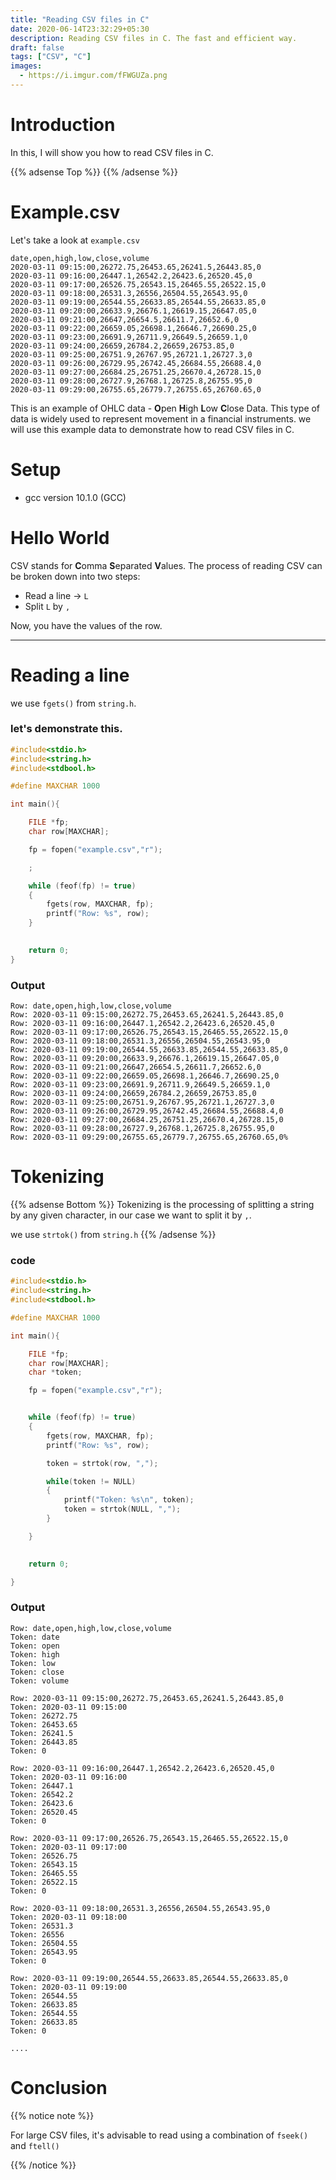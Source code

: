 ```yaml
---
title: "Reading CSV files in C"
date: 2020-06-14T23:32:29+05:30
description: Reading CSV files in C. The fast and efficient way.
draft: false
tags: ["CSV", "C"]
images:
  - https://i.imgur.com/fFWGUZa.png
---
```



# Introduction

In this, I will show you how to read CSV files in C.

{{% adsense Top %}}
{{% /adsense %}}

# Example.csv

Let's take a look at `example.csv`

```csv
date,open,high,low,close,volume
2020-03-11 09:15:00,26272.75,26453.65,26241.5,26443.85,0
2020-03-11 09:16:00,26447.1,26542.2,26423.6,26520.45,0
2020-03-11 09:17:00,26526.75,26543.15,26465.55,26522.15,0
2020-03-11 09:18:00,26531.3,26556,26504.55,26543.95,0
2020-03-11 09:19:00,26544.55,26633.85,26544.55,26633.85,0
2020-03-11 09:20:00,26633.9,26676.1,26619.15,26647.05,0
2020-03-11 09:21:00,26647,26654.5,26611.7,26652.6,0
2020-03-11 09:22:00,26659.05,26698.1,26646.7,26690.25,0
2020-03-11 09:23:00,26691.9,26711.9,26649.5,26659.1,0
2020-03-11 09:24:00,26659,26784.2,26659,26753.85,0
2020-03-11 09:25:00,26751.9,26767.95,26721.1,26727.3,0
2020-03-11 09:26:00,26729.95,26742.45,26684.55,26688.4,0
2020-03-11 09:27:00,26684.25,26751.25,26670.4,26728.15,0
2020-03-11 09:28:00,26727.9,26768.1,26725.8,26755.95,0
2020-03-11 09:29:00,26755.65,26779.7,26755.65,26760.65,0
```

This is an example of OHLC data - **O**pen **H**igh **L**ow **C**lose Data. This type of data is widely used to represent movement in a financial instruments. we will use this example data to demonstrate how to read CSV files in C.

# Setup

* gcc version 10.1.0 (GCC)

# Hello World

CSV stands for **C**omma **S**eparated **V**alues.
The process of reading CSV can be broken down into two steps:

* Read a line -> `L`
* Split `L` by `,`

Now, you have the values of the row.

---

# Reading a line

we use `fgets()` from `string.h`.


### let's demonstrate this.

```c
#include<stdio.h>
#include<string.h>
#include<stdbool.h>

#define MAXCHAR 1000

int main(){

    FILE *fp;
    char row[MAXCHAR];

    fp = fopen("example.csv","r");

    ;

    while (feof(fp) != true)
    {
        fgets(row, MAXCHAR, fp);
        printf("Row: %s", row);
    }
    

    return 0;
}

```


### Output

```output
Row: date,open,high,low,close,volume
Row: 2020-03-11 09:15:00,26272.75,26453.65,26241.5,26443.85,0
Row: 2020-03-11 09:16:00,26447.1,26542.2,26423.6,26520.45,0
Row: 2020-03-11 09:17:00,26526.75,26543.15,26465.55,26522.15,0
Row: 2020-03-11 09:18:00,26531.3,26556,26504.55,26543.95,0
Row: 2020-03-11 09:19:00,26544.55,26633.85,26544.55,26633.85,0
Row: 2020-03-11 09:20:00,26633.9,26676.1,26619.15,26647.05,0
Row: 2020-03-11 09:21:00,26647,26654.5,26611.7,26652.6,0
Row: 2020-03-11 09:22:00,26659.05,26698.1,26646.7,26690.25,0
Row: 2020-03-11 09:23:00,26691.9,26711.9,26649.5,26659.1,0
Row: 2020-03-11 09:24:00,26659,26784.2,26659,26753.85,0
Row: 2020-03-11 09:25:00,26751.9,26767.95,26721.1,26727.3,0
Row: 2020-03-11 09:26:00,26729.95,26742.45,26684.55,26688.4,0
Row: 2020-03-11 09:27:00,26684.25,26751.25,26670.4,26728.15,0
Row: 2020-03-11 09:28:00,26727.9,26768.1,26725.8,26755.95,0
Row: 2020-03-11 09:29:00,26755.65,26779.7,26755.65,26760.65,0%   
```

# Tokenizing

{{% adsense Bottom %}}
Tokenizing is the processing of splitting a string by any given character, in our case we want to split it by `,`.

we use `strtok()` from `string.h`
{{% /adsense %}}

### code

```c
#include<stdio.h>
#include<string.h>
#include<stdbool.h>

#define MAXCHAR 1000

int main(){

    FILE *fp;
    char row[MAXCHAR];
    char *token;

    fp = fopen("example.csv","r");


    while (feof(fp) != true)
    {
        fgets(row, MAXCHAR, fp);
        printf("Row: %s", row);

        token = strtok(row, ",");

        while(token != NULL)
        {
            printf("Token: %s\n", token);
            token = strtok(NULL, ",");
        }

    }
    

    return 0;

}
```

### Output

```output
Row: date,open,high,low,close,volume
Token: date
Token: open
Token: high
Token: low
Token: close
Token: volume

Row: 2020-03-11 09:15:00,26272.75,26453.65,26241.5,26443.85,0
Token: 2020-03-11 09:15:00
Token: 26272.75
Token: 26453.65
Token: 26241.5
Token: 26443.85
Token: 0

Row: 2020-03-11 09:16:00,26447.1,26542.2,26423.6,26520.45,0
Token: 2020-03-11 09:16:00
Token: 26447.1
Token: 26542.2
Token: 26423.6
Token: 26520.45
Token: 0

Row: 2020-03-11 09:17:00,26526.75,26543.15,26465.55,26522.15,0
Token: 2020-03-11 09:17:00
Token: 26526.75
Token: 26543.15
Token: 26465.55
Token: 26522.15
Token: 0

Row: 2020-03-11 09:18:00,26531.3,26556,26504.55,26543.95,0
Token: 2020-03-11 09:18:00
Token: 26531.3
Token: 26556
Token: 26504.55
Token: 26543.95
Token: 0

Row: 2020-03-11 09:19:00,26544.55,26633.85,26544.55,26633.85,0
Token: 2020-03-11 09:19:00
Token: 26544.55
Token: 26633.85
Token: 26544.55
Token: 26633.85
Token: 0

....
```

# Conclusion

{{% notice note %}}

For large CSV files, it's advisable to read using a combination of `fseek()` and `ftell()`

{{% /notice %}}

